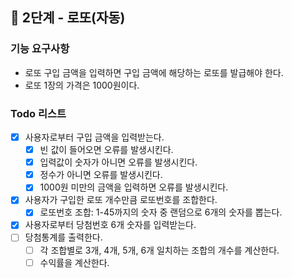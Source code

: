 ## 🚀 2단계 - 로또(자동)
### 기능 요구사항
- 로또 구입 금액을 입력하면 구입 금액에 해당하는 로또를 발급해야 한다.
- 로또 1장의 가격은 1000원이다.

### Todo 리스트
- [X] 사용자로부터 구입 금액을 입력받는다.
  - [X] 빈 값이 들어오면 오류를 발생시킨다. 
  - [X] 입력값이 숫자가 아니면 오류를 발생시킨다.
  - [X] 정수가 아니면 오류를 발생시킨다.
  - [X] 1000원 미만의 금액을 입력하면 오류를 발생시킨다.
- [X] 사용자가 구입한 로또 개수만큼 로또번호를 조합한다.
  - [X] 로또번호 조합: 1-45까지의 숫자 중 랜덤으로 6개의 숫자를 뽑는다.
- [X] 사용자로부터 당첨번호 6개 숫자를 입력받는다.
- [ ] 당첨통계를 출력한다.
  - [ ] 각 조합별로 3개, 4개, 5개, 6개 일치하는 조합의 개수를 계산한다. 
  - [ ] 수익률을 계산한다.